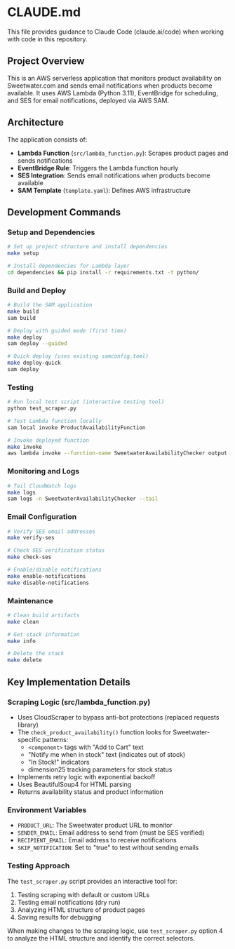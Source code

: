 # CLAUDE.md

This file provides guidance to Claude Code (claude.ai/code) when working with code in this repository.

## Project Overview

This is an AWS serverless application that monitors product availability on Sweetwater.com and sends email notifications when products become available. It uses AWS Lambda (Python 3.11), EventBridge for scheduling, and SES for email notifications, deployed via AWS SAM.

## Architecture

The application consists of:

- **Lambda Function** (`src/lambda_function.py`): Scrapes product pages and sends notifications
- **EventBridge Rule**: Triggers the Lambda function hourly
- **SES Integration**: Sends email notifications when products become available
- **SAM Template** (`template.yaml`): Defines AWS infrastructure

## Development Commands

### Setup and Dependencies

```bash
# Set up project structure and install dependencies
make setup

# Install dependencies for Lambda layer
cd dependencies && pip install -r requirements.txt -t python/
```

### Build and Deploy

```bash
# Build the SAM application
make build
sam build

# Deploy with guided mode (first time)
make deploy
sam deploy --guided

# Quick deploy (uses existing samconfig.toml)
make deploy-quick
sam deploy
```

### Testing

```bash
# Run local test script (interactive testing tool)
python test_scraper.py

# Test Lambda function locally
sam local invoke ProductAvailabilityFunction

# Invoke deployed function
make invoke
aws lambda invoke --function-name SweetwaterAvailabilityChecker output.json
```

### Monitoring and Logs

```bash
# Tail CloudWatch logs
make logs
sam logs -n SweetwaterAvailabilityChecker --tail
```

### Email Configuration

```bash
# Verify SES email addresses
make verify-ses

# Check SES verification status
make check-ses

# Enable/disable notifications
make enable-notifications
make disable-notifications
```

### Maintenance

```bash
# Clean build artifacts
make clean

# Get stack information
make info

# Delete the stack
make delete
```

## Key Implementation Details

### Scraping Logic (src/lambda_function.py)

- Uses CloudScraper to bypass anti-bot protections (replaced requests library)
- The `check_product_availability()` function looks for Sweetwater-specific patterns:
  - `<component>` tags with "Add to Cart" text
  - "Notify me when in stock" text (indicates out of stock)
  - "In Stock!" indicators
  - dimension25 tracking parameters for stock status
- Implements retry logic with exponential backoff
- Uses BeautifulSoup4 for HTML parsing
- Returns availability status and product information

### Environment Variables

- `PRODUCT_URL`: The Sweetwater product URL to monitor
- `SENDER_EMAIL`: Email address to send from (must be SES verified)
- `RECIPIENT_EMAIL`: Email address to receive notifications
- `SKIP_NOTIFICATION`: Set to "true" to test without sending emails

### Testing Approach

The `test_scraper.py` script provides an interactive tool for:

1. Testing scraping with default or custom URLs
2. Testing email notifications (dry run)
3. Analyzing HTML structure of product pages
4. Saving results for debugging

When making changes to the scraping logic, use `test_scraper.py` option 4 to analyze the HTML structure and identify the correct selectors.
